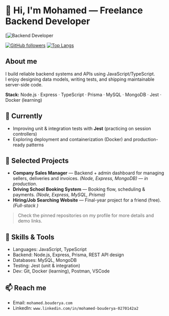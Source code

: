 # 👋 Hi, I'm Mohamed — Freelance Backend Developer

[![Backend Developer](https://github.com/CipherXCoder/CipherXCoder/blob/main/Navy%20Blue%20Geometric%20Technology%20LinkedIn%20Banner2.png)

[![GitHub followers](https://img.shields.io/github/followers/CipherXCoder?label=follow&style=social)](https://github.com/CipherXCoder)
[![Top Langs](https://github-readme-stats.vercel.app/api/top-langs/?username=CipherXCoder&layout=compact)](https://github.com/CipherXCoder)

## About me
I build reliable backend systems and APIs using JavaScript/TypeScript.  
I enjoy designing data models, writing tests, and shipping maintainable server-side code.

**Stack:** Node.js · Express · TypeScript · Prisma · MySQL · MongoDB · Jest · Docker (learning)

## 🔭 Currently
- Improving unit & integration tests with **Jest** (practicing on session controllers)  
- Exploring deployment and containerization (Docker) and production-ready patterns

## 🚀 Selected Projects
- **Company Sales Manager** — Backend + admin dashboard for managing sellers, deliveries and invoices. *(Node, Express, MongoDB)* — _in production_.  
- **Driving School Booking System** — Booking flow, scheduling & payments. *(Node, Express, MySQL, Prisma)*  
- **Hiring/Job Searching Website** — Final-year project for a friend (free). *(Full-stack )*

> Check the pinned repositories on my profile for more details and demo links.

## 🧰 Skills & Tools
- Languages: JavaScript, TypeScript  
- Backend: Node.js, Express, Prisma, REST API design  
- Databases: MySQL, MongoDB  
- Testing: Jest (unit & integration)  
- Dev: Git, Docker (learning), Postman, VSCode

## 📫 Reach me
- Email: `mohamed.bouderya.com`  
- LinkedIn: `www.linkedin.com/in/mohamed-bouderya-0270142a2`  
